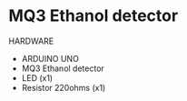 # MQ3 Ethanol detector 

HARDWARE

- ARDUINO UNO
- MQ3 Ethanol detector
- LED (x1)
- Resistor 220ohms (x1)


